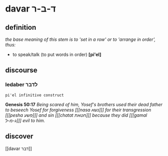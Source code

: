 # davar ד-ב-ר

## definition

*the base meaning of this stem is to 'set in a row' or to 'arrange in order', thus:*

- to speak/talk (to put words in order) **\[pi'el\]**

## discourse

### ledaber לדבר

	pi'el infinitive construct

**Genesis 50:17**
*Being scared of him, Yosef's brothers used their dead father to beseech Yosef for forgiveness \[[[nasa נשא]]\] for their transgression \[[[pesha פשע]]\] and sin \[[[chatat חטאת]]\] because they did \[[[gamal ג-מ-ל]]\] evil to him.*

## discover

[[davar דבר]]